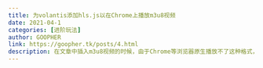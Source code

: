 ```yaml
---
title: 为volantis添加hls.js以在Chrome上播放m3u8视频
date: 2021-04-1
categories: [进阶玩法]
author: GOOPHER
link: https://goopher.tk/posts/4.html
description: 在文章中插入m3u8视频的时候，由于Chrome等浏览器原生播放不了这种格式，所以需要添加hls.js等让其支持播放，如果你也遇到了这样的问题就来看看吧。
---
```

